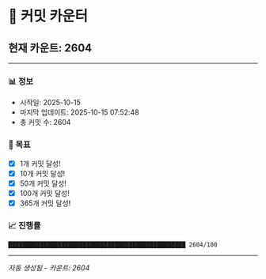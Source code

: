 # 🔢 커밋 카운터

## 현재 카운트: 2604

---

### 📊 정보
- 시작일: 2025-10-15
- 마지막 업데이트: 2025-10-15 07:52:48
- 총 커밋 수: 2604

### 🎯 목표
- [x] 1개 커밋 달성!
- [x] 10개 커밋 달성!
- [x] 50개 커밋 달성!
- [x] 100개 커밋 달성!
- [x] 365개 커밋 달성!

### 📈 진행률
```
██████████████████████████████████████████████████ 2604/100
```

---
*자동 생성됨 - 카운트: 2604*
